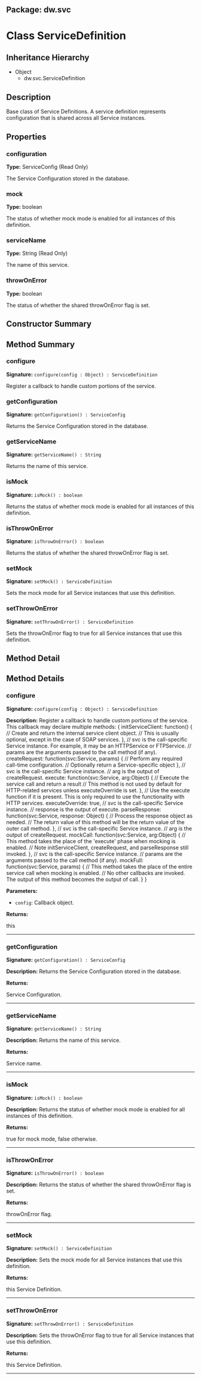 ## Package: dw.svc

# Class ServiceDefinition

## Inheritance Hierarchy

- Object
  - dw.svc.ServiceDefinition

## Description

Base class of Service Definitions. A service definition represents configuration that is shared across all Service instances.

## Properties

### configuration

**Type:** ServiceConfig (Read Only)

The Service Configuration stored in the database.

### mock

**Type:** boolean

The status of whether mock mode is enabled for all instances of this definition.

### serviceName

**Type:** String (Read Only)

The name of this service.

### throwOnError

**Type:** boolean

The status of whether the shared throwOnError flag is set.

## Constructor Summary

## Method Summary

### configure

**Signature:** `configure(config : Object) : ServiceDefinition`

Register a callback to handle custom portions of the service.

### getConfiguration

**Signature:** `getConfiguration() : ServiceConfig`

Returns the Service Configuration stored in the database.

### getServiceName

**Signature:** `getServiceName() : String`

Returns the name of this service.

### isMock

**Signature:** `isMock() : boolean`

Returns the status of whether mock mode is enabled for all instances of this definition.

### isThrowOnError

**Signature:** `isThrowOnError() : boolean`

Returns the status of whether the shared throwOnError flag is set.

### setMock

**Signature:** `setMock() : ServiceDefinition`

Sets the mock mode for all Service instances that use this definition.

### setThrowOnError

**Signature:** `setThrowOnError() : ServiceDefinition`

Sets the throwOnError flag to true for all Service instances that use this definition.

## Method Detail

## Method Details

### configure

**Signature:** `configure(config : Object) : ServiceDefinition`

**Description:** Register a callback to handle custom portions of the service. This callback may declare multiple methods: { initServiceClient: function() { // Create and return the internal service client object. // This is usually optional, except in the case of SOAP services. }, // svc is the call-specific Service instance. For example, it may be an HTTPService or FTPService. // params are the arguments passed to the call method (if any). createRequest: function(svc:Service, params) { // Perform any required call-time configuration. // Optionally return a Service-specific object }, // svc is the call-specific Service instance. // arg is the output of createRequest. execute: function(svc:Service, arg:Object) { // Execute the service call and return a result // This method is not used by default for HTTP-related services unless executeOverride is set. }, // Use the execute function if it is present. This is only required to use the functionality with HTTP services. executeOverride: true, // svc is the call-specific Service instance. // response is the output of execute. parseResponse: function(svc:Service, response: Object) { // Process the response object as needed. // The return value of this method will be the return value of the outer call method. }, // svc is the call-specific Service instance. // arg is the output of createRequest. mockCall: function(svc:Service, arg:Object) { // This method takes the place of the 'execute' phase when mocking is enabled. // Note initServiceClient, createRequest, and parseResponse still invoked. }, // svc is the call-specific Service instance. // params are the arguments passed to the call method (if any). mockFull: function(svc:Service, params) { // This method takes the place of the entire service call when mocking is enabled. // No other callbacks are invoked. The output of this method becomes the output of call. } }

**Parameters:**

- `config`: Callback object.

**Returns:**

this

---

### getConfiguration

**Signature:** `getConfiguration() : ServiceConfig`

**Description:** Returns the Service Configuration stored in the database.

**Returns:**

Service Configuration.

---

### getServiceName

**Signature:** `getServiceName() : String`

**Description:** Returns the name of this service.

**Returns:**

Service name.

---

### isMock

**Signature:** `isMock() : boolean`

**Description:** Returns the status of whether mock mode is enabled for all instances of this definition.

**Returns:**

true for mock mode, false otherwise.

---

### isThrowOnError

**Signature:** `isThrowOnError() : boolean`

**Description:** Returns the status of whether the shared throwOnError flag is set.

**Returns:**

throwOnError flag.

---

### setMock

**Signature:** `setMock() : ServiceDefinition`

**Description:** Sets the mock mode for all Service instances that use this definition.

**Returns:**

this Service Definition.

---

### setThrowOnError

**Signature:** `setThrowOnError() : ServiceDefinition`

**Description:** Sets the throwOnError flag to true for all Service instances that use this definition.

**Returns:**

this Service Definition.

---